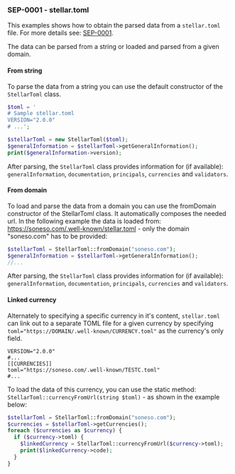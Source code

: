 
### SEP-0001 - stellar.toml

This examples shows how to obtain the parsed data from a ```stellar.toml``` file. For more details see: [SEP-0001](https://github.com/stellar/stellar-protocol/blob/master/ecosystem/sep-0001.md).

The data can be parsed from a string or loaded and parsed from a given domain.

#### From string

To parse the data from a string you can use the default constructor of the ```StellarToml```  class.
```php
$toml = '
# Sample stellar.toml
VERSION="2.0.0"
# ...';

$stellarToml = new StellarToml($toml);
$generalInformation = $stellarToml->getGeneralInformation();
print($generalInformation->version);
```
After parsing, the ```StellarToml``` class provides information for (if available): ```generalInformation```, ```documentation```, ```principals```, ```currencies``` and ```validators```.

#### From domain

To load and parse the data from a domain you can use the fromDomain constructor of the StellarToml class. It automatically composes  the needed url. In the following example the data is loaded from: https://soneso.com/.well-known/stellar.toml - only the domain "soneso.com" has to be provided:
```php
$stellarToml = StellarToml::fromDomain("soneso.com");
$generalInformation = $stellarToml->getGeneralInformation();
//...
```
After parsing, the ```StellarToml``` class provides information for (if available): ```generalInformation```, ```documentation```, ```principals```, ```currencies``` and ```validators```.

#### Linked currency
Alternately to specifying a specific currency in it's content, ```stellar.toml``` can link out to a separate TOML file for a given currency by specifying ```toml="https://DOMAIN/.well-known/CURRENCY.toml"``` as the currency's only field.

```# Sample stellar.toml
VERSION="2.0.0"
#...
[[CURRENCIES]]
toml="https://soneso.com/.well-known/TESTC.toml"
#...
```
To load the data of this currency, you can use the static method:  ```StellarToml::currencyFromUrl(string $toml)```  - as shown in the example below:

```php
$stellarToml = StellarToml::fromDomain("soneso.com");
$currencies = $stellarToml->getCurrencies();
foreach ($currencies as $currency) {
  if ($currency->toml) {
    $linkedCurrency = StellarToml::currencyFromUrl($currency->toml);
    print($linkedCurrency->code);
  }
}
```
